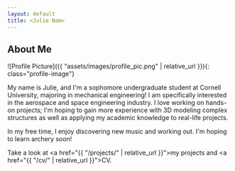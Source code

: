 ```yaml
---
layout: default
title: <Julie Nam>
---
```


## About Me


![Profile Picture]({{ "assets/images/profile_pic.png" | relative_url }}){: class="profile-image"}

 
My name is Julie, and I'm a sophomore undergraduate student at Cornell University, majoring in mechanical engineering! I am specifically interested in the aerospace and space engineering industry. I love working on hands-on projects; I'm hoping to gain more experience with 3D modeling complex structures as well as applying my academic knowledge to real-life projects.

In my free time, I enjoy discovering new music and working out. I'm hoping to learn archery soon!

Take a look at <a href="{{ "/projects/" | relative_url }}">my projects</a> and <a href="{{ "/cv/" | relative_url }}">CV</a>.
